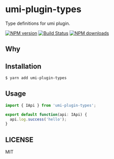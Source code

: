 # umi-plugin-types

Type definitions for umi plugin.

[![NPM version](https://img.shields.io/npm/v/umi-plugin-types.svg?style=flat)](https://npmjs.org/package/umi-plugin-types)
[![Build Status](https://img.shields.io/travis/umijs/umi-plugin-types.svg?style=flat)](https://travis-ci.org/umijs/umi-plugin-types)
[![NPM downloads](http://img.shields.io/npm/dm/umi-plugin-types.svg?style=flat)](https://npmjs.org/package/umi-plugin-types)

## Why

## Installation

```bash
$ yarn add umi-plugin-types
```

## Usage

```js
import { IApi } from 'umi-plugin-types';

export default function(api: IApi) {
  api.log.success('hello');
}
```

## LICENSE

MIT
